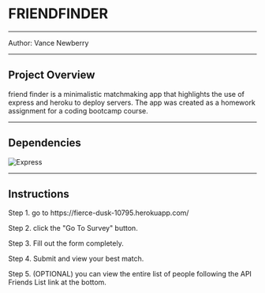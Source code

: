 <h1>FRIENDFINDER</h1>
<hr>
Author: Vance Newberry
<hr>
<h2>Project Overview</h2>
friend finder is a minimalistic matchmaking app that highlights the use of express and heroku to deploy servers. The app was created as a homework assignment for a coding bootcamp course.
<hr>
<h2>Dependencies</h2

![Express](https://www.npmjs.com/package/express)

<hr>

<h2>Instructions</h2>
Step 1. go to https://fierce-dusk-10795.herokuapp.com/

Step 2. click the "Go To Survey" button.

Step 3. Fill out the form completely.

Step 4. Submit and view your best match.  

Step 5. (OPTIONAL)  you can view the entire list of people following the API Friends List link at the bottom.

